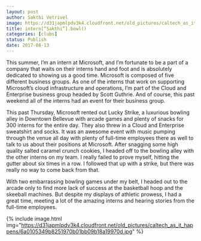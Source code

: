 ```yaml
---
layout: post
author: Sakthi Vetrivel
image: https://d31japmlpdv3k4.cloudfront.net/old_pictures/caltech_as_it_happens/6a0105349b8251970b01b8d2989c1e970c.jpg
title: intern[“Sakthi”].bowl()
categories: [clubs]
status: Publish
date: 2017-08-13
---
```



This summer, I’m an intern at Microsoft, and I’m fortunate to be a part of a company that waits on their interns hand and foot and is absolutely dedicated to showing us a good time. Microsoft is composed of five different business groups. As one of the interns that work on supporting Microsoft’s cloud infrastructure and operations, I’m part of the Cloud and Enterprise business group headed by Scott Guthrie. And of course, this past weekend all of the interns had an event for their business group.

This past Thursday, Microsoft rented out Lucky Strike, a luxurious bowling alley in Downtown Bellevue with arcade games and plenty of snacks for 300 interns for the entire day. They also threw in a Cloud and Enterprise sweatshirt and socks. It was an awesome event with music pumping through the venue all day with plenty of full-time employees there as well to talk to us about their positions at Microsoft. After snagging some high quality salted caramel crunch cookies, I headed off to the bowling alley with the other interns on my team. I really failed to prove myself, hitting the gutter about six times in a row. I followed that up with a strike, but there was really no way to come back from that.

With two embarrassing bowling games under my belt, I headed out to the arcade only to find more lack of success at the basketball hoop and the skeeball machines. But despite my displays of athletic prowess, I had a great time, meeting a lot of the amazing interns and hearing stories from the full-time employees.


{% include image.html img="https://d31japmlpdv3k4.cloudfront.net/old_pictures/caltech_as_it_happens/6a0105349b8251970b01bb09b18a19970d.jpg" %}

